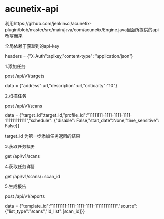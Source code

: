 # acunetix-api
利用https://github.com/jenkinsci/acunetix-plugin/blob/master/src/main/java/com/acunetix/Engine.java里面所提供的api改写而来

全局依赖于获取到的api-key

headers = {"X-Auth":apikey,"content-type": "application/json"}

1.添加任务

post  /api/v1/targets

data = {"address":url,"description":url,"criticality":"10"}

2.扫描任务

post /api/v1/scans

data = {"target_id":target_id,"profile_id":"11111111-1111-1111-1111-111111111111","schedule": {"disable": False,"start_date":None,"time_sensitive": False}}

target_id 为第一步添加任务返回的结果


3.获取任务概要

get /api/v1/scans

4.获取任务详情

get /api/v1/scans/+scan_id

5.生成报告

post /api/v1/reports

data = {"template_id":"11111111-1111-1111-1111-111111111111","source":{"list_type":"scans","id_list":[scan_id]}}
